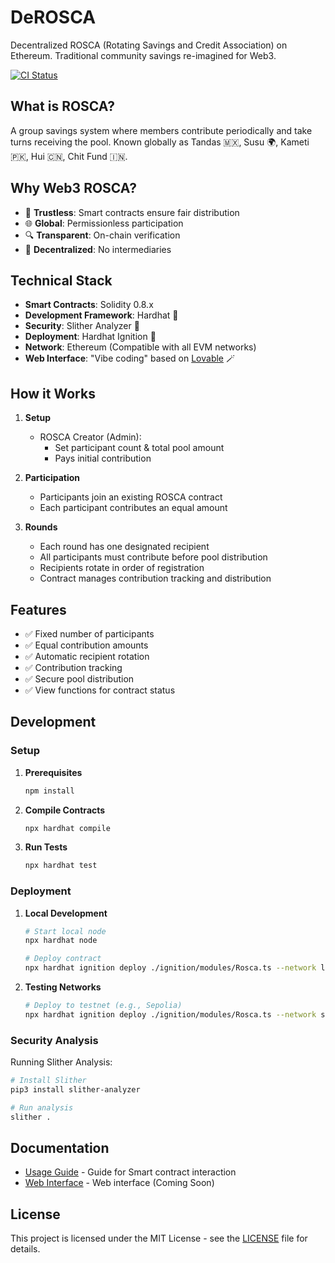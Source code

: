 # DeROSCA
Decentralized ROSCA (Rotating Savings and Credit Association) on Ethereum. Traditional community savings re-imagined for Web3.

[![CI Status](https://github.com/hazim1093/DeROSCA/actions/workflows/ci.yml/badge.svg)](https://github.com/hazim1093/DeROSCA/actions/workflows/ci.yml)

## What is ROSCA?
A group savings system where members contribute periodically and take turns receiving the pool. Known globally as Tandas 🇲🇽, Susu 🌍, Kameti 🇵🇰, Hui 🇨🇳, Chit Fund 🇮🇳.

## Why Web3 ROSCA?
- 🔐 **Trustless**: Smart contracts ensure fair distribution
- 🌐 **Global**: Permissionless participation
- 🔍 **Transparent**: On-chain verification
- 🤝 **Decentralized**: No intermediaries

## Technical Stack

- **Smart Contracts**: Solidity 0.8.x
- **Development Framework**: Hardhat 👷
- **Security**: Slither Analyzer 🐍
- **Deployment**: Hardhat Ignition 👷
- **Network**: Ethereum (Compatible with all EVM networks)
- **Web Interface**: "Vibe coding" based on [Lovable](https://lovable.dev) 🪄

## How it Works

1. **Setup**
   - ROSCA Creator (Admin):
     - Set participant count & total pool amount
     - Pays initial contribution

2. **Participation**
   - Participants join an existing ROSCA contract
   - Each participant contributes an equal amount

3. **Rounds**
   - Each round has one designated recipient
   - All participants must contribute before pool distribution
   - Recipients rotate in order of registration
   - Contract manages contribution tracking and distribution

## Features

- ✅ Fixed number of participants
- ✅ Equal contribution amounts
- ✅ Automatic recipient rotation
- ✅ Contribution tracking
- ✅ Secure pool distribution
- ✅ View functions for contract status

## Development

### Setup

1. **Prerequisites**
   ```sh
   npm install
   ```

2. **Compile Contracts**
   ```sh
   npx hardhat compile
   ```

3. **Run Tests**
   ```sh
   npx hardhat test
   ```

### Deployment

1. **Local Development**
   ```sh
   # Start local node
   npx hardhat node

   # Deploy contract
   npx hardhat ignition deploy ./ignition/modules/Rosca.ts --network localhost
   ```

2. **Testing Networks**
   ```sh
   # Deploy to testnet (e.g., Sepolia)
   npx hardhat ignition deploy ./ignition/modules/Rosca.ts --network sepolia
### Security Analysis

Running Slither Analysis:
```sh
# Install Slither
pip3 install slither-analyzer

# Run analysis
slither .
```

## Documentation
- [Usage Guide](USAGE.md) - Guide for Smart contract interaction
- [Web Interface](https://) - Web interface (Coming Soon)

## License

This project is licensed under the MIT License - see the [LICENSE](LICENSE) file for details.
